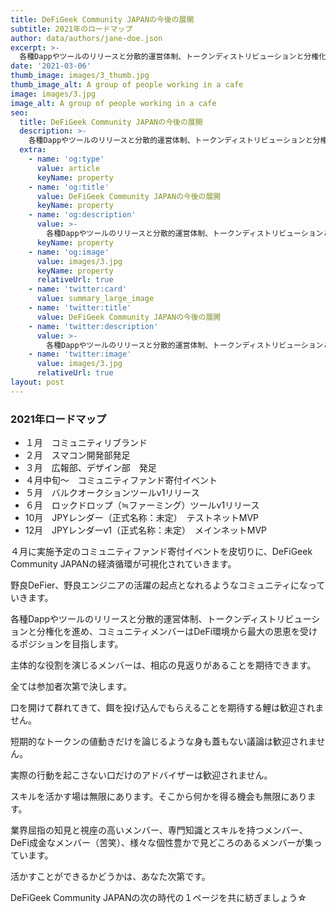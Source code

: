 ```yaml
---
title: DeFiGeek Community JAPANの今後の展開
subtitle: 2021年のロードマップ
author: data/authors/jane-doe.json
excerpt: >-
  各種Dappやツールのリリースと分散的運営体制、トークンディストリビューションと分権化を進め、コミュニティメンバーはDeFi環境から最大の恩恵を受けるポジションを目指します。
date: '2021-03-06'
thumb_image: images/3_thumb.jpg
thumb_image_alt: A group of people working in a cafe
image: images/3.jpg
image_alt: A group of people working in a cafe
seo:
  title: DeFiGeek Community JAPANの今後の展開
  description: >-
    各種Dappやツールのリリースと分散的運営体制、トークンディストリビューションと分権化を進め、コミュニティメンバーはDeFi環境から最大の恩恵を受けるポジションを目指します。
  extra:
    - name: 'og:type'
      value: article
      keyName: property
    - name: 'og:title'
      value: DeFiGeek Community JAPANの今後の展開
      keyName: property
    - name: 'og:description'
      value: >-
        各種Dappやツールのリリースと分散的運営体制、トークンディストリビューションと分権化を進め、コミュニティメンバーはDeFi環境から最大の恩恵を受けるポジションを目指します。
      keyName: property
    - name: 'og:image'
      value: images/3.jpg
      keyName: property
      relativeUrl: true
    - name: 'twitter:card'
      value: summary_large_image
    - name: 'twitter:title'
      value: DeFiGeek Community JAPANの今後の展開
    - name: 'twitter:description'
      value: >-
        各種Dappやツールのリリースと分散的運営体制、トークンディストリビューションと分権化を進め、コミュニティメンバーはDeFi環境から最大の恩恵を受けるポジションを目指します。
    - name: 'twitter:image'
      value: images/3.jpg
      relativeUrl: true
layout: post
---
```


### 2021年ロードマップ

- １月　コミュニティリブランド
- ２月　スマコン開発部発足
- ３月　広報部、デザイン部　発足
- ４月中旬～　コミュニティファンド寄付イベント
- ５月　バルクオークションツールv1リリース
- ６月　ロックドロップ（≒ファーミング）ツールv1リリース
- 10月　JPYレンダー（正式名称：未定）　テストネットMVP
- 12月　JPYレンダーv1（正式名称：未定）　メインネットMVP

４月に実施予定のコミュニティファンド寄付イベントを皮切りに、DeFiGeek Community JAPANの経済循環が可視化されていきます。

野良DeFier、野良エンジニアの活躍の起点となれるようなコミュニティになっていきます。

各種Dappやツールのリリースと分散的運営体制、トークンディストリビューションと分権化を進め、コミュニティメンバーはDeFi環境から最大の恩恵を受けるポジションを目指します。

主体的な役割を演じるメンバーは、相応の見返りがあることを期待できます。

全ては参加者次第で決します。

口を開けて群れてきて、餌を投げ込んでもらえることを期待する鯉は歓迎されません。

短期的なトークンの値動きだけを論じるような身も蓋もない議論は歓迎されません。

実際の行動を起こさない口だけのアドバイザーは歓迎されません。

スキルを活かす場は無限にあります。そこから何かを得る機会も無限にあります。

業界屈指の知見と視座の高いメンバー、専門知識とスキルを持つメンバー、DeFi成金なメンバー（苦笑）、様々な個性豊かで見どころのあるメンバーが集っています。

活かすことができるかどうかは、あなた次第です。

DeFiGeek Community JAPANの次の時代の１ページを共に紡ぎましょう☆
